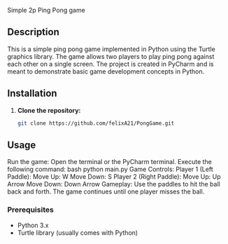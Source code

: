 Simple 2p Ping Pong game

## Description
This is a simple ping pong game implemented in Python using the Turtle graphics library. The game allows two players to play ping pong against each other on a single screen. 
The project is created in PyCharm and is meant to demonstrate basic game development concepts in Python.


## Installation
1. **Clone the repository:**
   ```bash
   git clone https://github.com/felixA21/PongGame.git

## Usage
Run the game:
Open the terminal or the PyCharm terminal.
Execute the following command:
bash
python main.py
Game Controls:
Player 1 (Left Paddle):
Move Up: W
Move Down: S
Player 2 (Right Paddle):
Move Up: Up Arrow
Move Down: Down Arrow
Gameplay:
Use the paddles to hit the ball back and forth.
The game continues until one player misses the ball.

### Prerequisites
- Python 3.x
- Turtle library (usually comes with Python)
